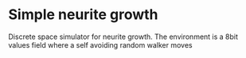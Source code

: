 Simple neurite growth 
====================

Discrete space simulator for neurite growth.
The environment is a 8bit values field where a self avoiding random walker moves


